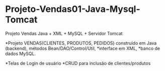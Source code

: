 # Projeto-Vendas01-Java-Mysql-Tomcat
Projeto Vendas Java + XML + MySQL + Servidor Tomcat

*Projeto VENDAS(CLIENTES, PRODUTOS, PEDIDOS) construído em Java (backend), métodos Bean/DAO/Control/Util,
*interface em XML,
*banco de dados MySQL.

*Telas de Login de usuário
*CRUD para inclusão de clientes/produtos
